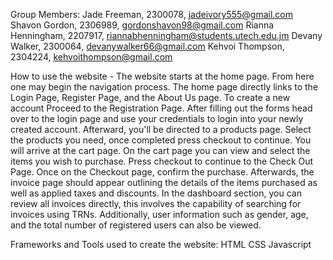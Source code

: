 Group Members:
Jade Freeman, 2300078, jadeivory555@gmail.com
Shavon Gordon, 2306989, gordonshavon98@gmail.com
Rianna Henningham, 2207917, riannabhenningham@students.utech.edu.jm
Devany Walker, 2300064, devanywalker66@gmail.com
Kehvoi Thompson, 2304224, kehvoithompson@gmail.com

How to use the website -
The website starts at the home page. From here one may begin the navigation process. The home page directly links to the Login Page, Register Page, and the About Us page. To create a new account Proceed to the Registration Page. After filling out the forms head over to the login page and use your credentials to login into your newly created account. Afterward, you'll be directed to a products page. Select the products you need, once completed press checkout to continue. You will arrive at the cart page. On the cart page you can view and select the items you wish to purchase. Press checkout to continue to the Check Out Page. Once on the Checkout page, confirm the purchase. Afterwards, the invoice page should appear outlining the details of the items purchased as well as applied taxes and discounts. In the dashboard section, you can review all invoices directly, this involves the capability of searching for invoices using TRNs. Additionally, user information such as gender, age, and the total number of registered users can also be viewed.

Frameworks and Tools used to create the website:
HTML
CSS
Javascript
